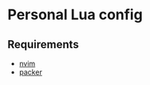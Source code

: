 # Personal Lua config
## Requirements
 * [nvim](https://neovim.io/)
 * [packer](https://github.com/wbthomason/packer.nvim)
